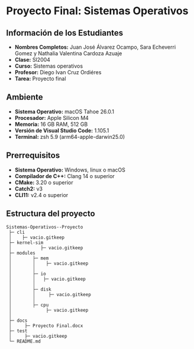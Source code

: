 # Proyecto Final: Sistemas Operativos

## Información de los Estudiantes
- **Nombres Completos:** Juan José Álvarez Ocampo, Sara Echeverri Gomez y Nathalia Valentina Cardoza Azuaje
- **Clase:** SI2004
- **Curso:** Sistemas operativos
- **Profesor:** Diego Ivan Cruz Ordiéres 
- **Tarea:** Proyecto final

## Ambiente
- **Sistema Operativo:** macOS Tahoe 26.0.1
- **Procesador:** Apple Silicon M4
- **Memoria:** 16 GB RAM, 512 GB
- **Versión de Visual Studio Code:** 1.105.1
- **Terminal:** zsh 5.9 (arm64-apple-darwin25.0)

## Prerrequisitos

- **Sistema Operativo:** Windows, linux o macOS
- **Compilador de C++:** Clang 14 o superior
- **CMake:** 3.20 o superior
- **Catch2:** v3
- **CLI11:** v2.4 o superior

## Estructura del proyecto

```
Sistemas-Operativos--Proyecto
 ├─ cli
 │    ├─ vacio.gitkeep       
 ├─ kernel-sim
 │           ├─ vacio.gitkeep
 ├─ modules 
 │        ├─ mem
 │        │    ├─ vacio.gitkeep
 │        │
 │        ├─ io
 │        │   ├─ vacio.gitkeep
 │        │
 │        ├─ disk
 │        │     ├─ vacio.gitkeep
 │        │     
 │        ├─ cpu
 │             ├─ vacio.gitkeep
 │
 ├─ docs
 │     ├─ Proyecto Final.docx    
 ├─ test
 │     ├─ vacio.gitkeep   
 └─ README.md        
```

